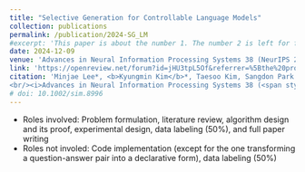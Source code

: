 ```yaml
---
title: "Selective Generation for Controllable Language Models"
collection: publications
permalink: /publication/2024-SG_LM
#excerpt: 'This paper is about the number 1. The number 2 is left for future work.'
date: 2024-12-09
venue: 'Advances in Neural Information Processing Systems 38 (NeurIPS 2024)'
link: 'https://openreview.net/forum?id=jHU3tpL5Of&referrer=%5Bthe%20profile%20of%20Kyungmin%20Kim%5D(%2Fprofile%3Fid%3D~Kyungmin_Kim3'
citation: 'Minjae Lee*, <b>Kyungmin Kim</b>*, Taesoo Kim, Sangdon Park.
<br/><i>Advances in Neural Information Processing Systems 38 (<span style="color:cyan">spotlight</span>).</i>, 2024'
# doi: 10.1002/sim.8996
---
```

* Roles involved: Problem formulation, literature review, algorithm design and its proof, experimental design, data labeling (50%), and full paper writing
* Roles not involed: Code implementation (except for the one transforming a question-answer pair into a declarative form), data labeling (50%)
